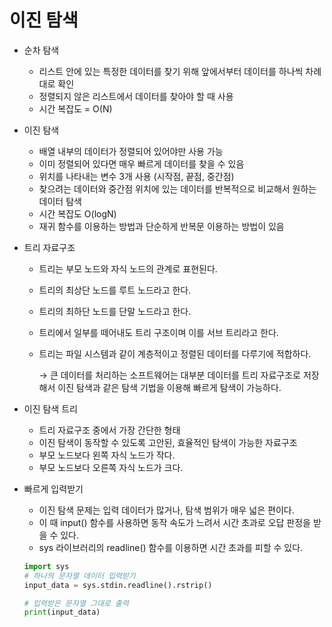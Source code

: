 # 이진 탐색

- 순차 탐색
    - 리스트 안에 있는 특정한 데이터를 찾기 위해 앞에서부터 데이터를 하나씩 차례대로 확인
    - 정렬되지 않은 리스트에서 데이터를 찾아야 할 때 사용
    - 시간 복잡도 = O(N)

- 이진 탐색
    - 배열 내부의 데이터가 정렬되어 있어야만 사용 가능
    - 이미 정렬되어 있다면 매우 빠르게 데이터를 찾을 수 있음
    - 위치를 나타내는 변수 3개 사용 (시작점, 끝점, 중간점)
    - 찾으려는 데이터와 중간점 위치에 있는 데이터를 반복적으로 비교해서 원하는 데이터 탐색
    - 시간 복잡도 O(logN)
    - 재귀 함수를 이용하는 방법과 단순하게 반복문 이용하는 방법이 있음

- 트리 자료구조
    - 트리는 부모 노드와 자식 노드의 관계로 표현된다.
    - 트리의 최상단 노드를 루트 노드라고 한다.
    - 트리의 최하단 노드를 단말 노드라고 한다.
    - 트리에서 일부를 떼어내도 트리 구조이며 이를 서브 트리라고 한다.
    - 트리는 파일 시스템과 같이 계층적이고 정렬된 데이터를 다루기에 적합하다.

        → 큰 데이터를 처리하는 소프트웨어는 대부분 데이터를 트리 자료구조로 저장해서 이진 탐색과 같은 탐색 기법을 이용해 빠르게 탐색이 가능하다.

- 이진 탐색 트리
    - 트리 자료구조 중에서 가장 간단한 형태
    - 이진 탐색이 동작할 수 있도록 고안된, 효율적인 탐색이 가능한 자료구조
    - 부모 노드보다 왼쪽 자식 노드가 작다.
    - 부모 노드보다 오른쪽 자식 노드가 크다.

- 빠르게 입력받기
    - 이진 탐색 문제는 입력 데이터가 많거나, 탐색 범위가 매우 넓은 편이다.
    - 이 때 input() 함수를 사용하면 동작 속도가 느려서 시간 초과로 오답 판정을 받을 수 있다.
    - sys 라이브러리의 readline() 함수를 이용하면 시간 초과를 피할 수 있다.

    ```python
    import sys
    # 하나의 문자열 데이터 입력받기
    input_data = sys.stdin.readline().rstrip()

    # 입력받은 문자열 그대로 출력
    print(input_data)
    ```
